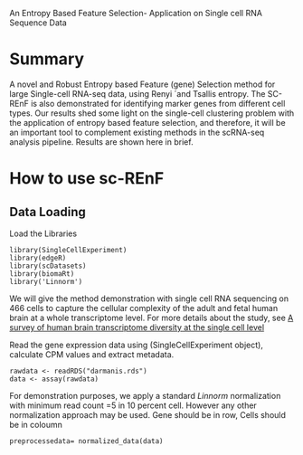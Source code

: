 
An Entropy Based Feature Selection- Application on Single cell RNA Sequence Data

# Summary


A novel and Robust Entropy based Feature (gene) Selection method for large Single-cell RNA-seq data, using  Renyi ´and Tsallis entropy. The SC-REnF is also demonstrated for identifying marker genes from different cell types. Our results shed some light on the single-cell clustering problem with the application of entropy based feature selection, and therefore, it will be an important tool to complement existing methods in the scRNA-seq analysis pipeline. Results are shown here in brief.


# How to use sc-REnF

## Data Loading


Load the Libraries

```
library(SingleCellExperiment)
library(edgeR)
library(scDatasets)
library(biomaRt)
library('Linnorm')
```

We will give the method demonstration with single cell RNA sequencing on 466 cells to capture the cellular complexity of the adult and fetal human brain at a whole transcriptome level. For more details about the study, see [A survey of human brain transcriptome diversity at the single cell level](https://www.pnas.org/content/112/23/7285#:~:text=Our%20results%20show%20that%20MHCI,as%20endothelial%20cells%20and%20microglia.)

Read the gene expression data using (SingleCellExperiment object), calculate CPM values and extract metadata.


```
rawdata <- readRDS("darmanis.rds")
data <- assay(rawdata)
```
For demonstration purposes, we apply a standard *Linnorm* normalization with minimum read count =5 in 10 percent cell. However any other normalization approach may be used.
Gene should be in row, Cells should be in coloumn


```
preprocessedata= normalized_data(data)

```


